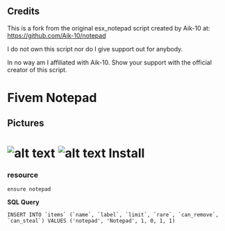 ## Credits
This is a fork from the original esx_notepad script created by Aik-10 at:
https://github.com/Aik-10/notepad

I do not own this script nor do I give support out for anybody.

In no way am I affiliated with Aik-10. Show your support with the official creator of this script. 

Fivem Notepad
===================================
## Pictures
![alt text](https://i.imgur.com/hie3acy.png)
![alt text](https://i.imgur.com/XhMQFIj.jpg)
Install
==================
### resource
```
ensure notepad
```
**SQL Query**
```
INSERT INTO `items` (`name`, `label`, `limit`, `rare`, `can_remove`, `can_steal`) VALUES ('notepad', 'Notepad', 1, 0, 1, 1)
```
